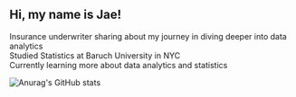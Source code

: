 ## Hi, my name is Jae!

Insurance underwriter sharing about my journey in diving deeper into data analytics <br>
Studied Statistics at Baruch University in NYC <br>
Currently learning more about data analytics and statistics <br>

![Anurag's GitHub stats](https://github-readme-stats.vercel.app/api?username=leojkj&show_icons=true&theme=radical)

